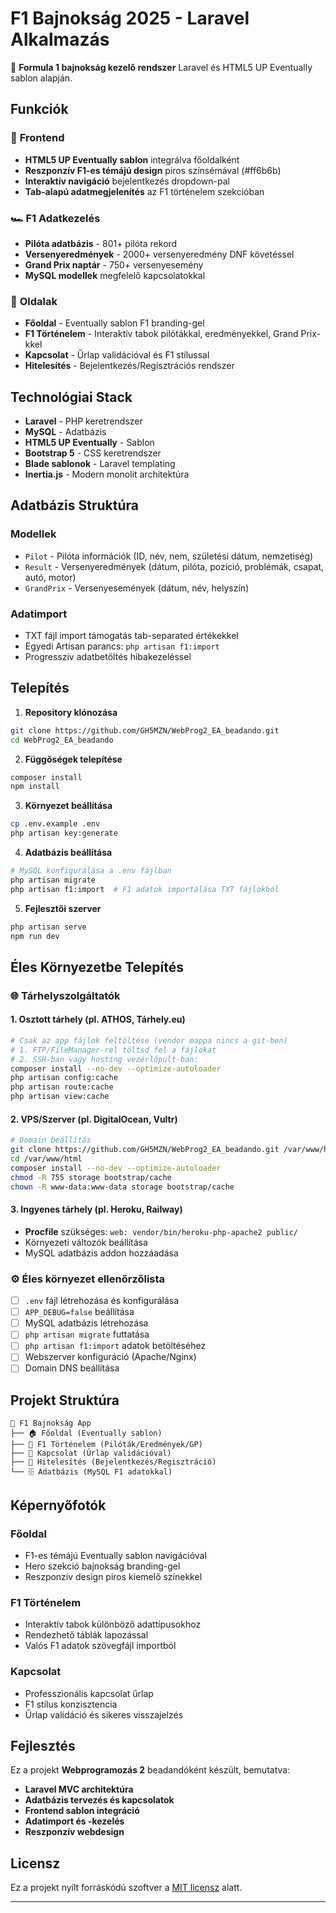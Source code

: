 # F1 Bajnokság 2025 - Laravel Alkalmazás

🏁 **Formula 1 bajnokság kezelő rendszer** Laravel és HTML5 UP Eventually sablon alapján.

## Funkciók

### 🎨 **Frontend**
- **HTML5 UP Eventually sablon** integrálva főoldalként
- **Reszponzív F1-es témájú design** piros színsémával (#ff6b6b)
- **Interaktív navigáció** bejelentkezés dropdown-pal
- **Tab-alapú adatmegjelenítés** az F1 történelem szekcióban

### 🏎️ **F1 Adatkezelés**
- **Pilóta adatbázis** - 801+ pilóta rekord
- **Versenyeredmények** - 2000+ versenyeredmény DNF követéssel
- **Grand Prix naptár** - 750+ versenyesemény
- **MySQL modellek** megfelelő kapcsolatokkal

### 📱 **Oldalak**
- **Főoldal** - Eventually sablon F1 branding-gel
- **F1 Történelem** - Interaktív tabok pilótákkal, eredményekkel, Grand Prix-kkel
- **Kapcsolat** - Űrlap validációval és F1 stílussal
- **Hitelesítés** - Bejelentkezés/Regisztrációs rendszer

## Technológiai Stack

- **Laravel** - PHP keretrendszer
- **MySQL** - Adatbázis
- **HTML5 UP Eventually** - Sablon
- **Bootstrap 5** - CSS keretrendszer
- **Blade sablonok** - Laravel templating
- **Inertia.js** - Modern monolit architektúra

## Adatbázis Struktúra

### Modellek
- `Pilot` - Pilóta információk (ID, név, nem, születési dátum, nemzetiség)
- `Result` - Versenyeredmények (dátum, pilóta, pozíció, problémák, csapat, autó, motor)
- `GrandPrix` - Versenyesemények (dátum, név, helyszín)

### Adatimport
- TXT fájl import támogatás tab-separated értékekkel
- Egyedi Artisan parancs: `php artisan f1:import`
- Progresszív adatbetöltés hibakezeléssel

## Telepítés

1. **Repository klónozása**
```bash
git clone https://github.com/GH5MZN/WebProg2_EA_beadando.git
cd WebProg2_EA_beadando
```

2. **Függőségek telepítése**
```bash
composer install
npm install
```

3. **Környezet beállítása**
```bash
cp .env.example .env
php artisan key:generate
```

4. **Adatbázis beállítása**
```bash
# MySQL konfigurálása a .env fájlban
php artisan migrate
php artisan f1:import  # F1 adatok importálása TXT fájlokból
```

5. **Fejlesztői szerver**
```bash
php artisan serve
npm run dev
```

## Éles Környezetbe Telepítés

### 🌐 **Tárhelyszolgáltatók**

#### **1. Osztott tárhely (pl. ATHOS, Tárhely.eu)**
```bash
# Csak az app fájlok feltöltése (vendor mappa nincs a git-ben)
# 1. FTP/FileManager-rel töltsd fel a fájlokat
# 2. SSH-ban vagy hosting vezérlőpult-ban:
composer install --no-dev --optimize-autoloader
php artisan config:cache
php artisan route:cache
php artisan view:cache
```

#### **2. VPS/Szerver (pl. DigitalOcean, Vultr)**
```bash
# Domain beállítás
git clone https://github.com/GH5MZN/WebProg2_EA_beadando.git /var/www/html
cd /var/www/html
composer install --no-dev --optimize-autoloader
chmod -R 755 storage bootstrap/cache
chown -R www-data:www-data storage bootstrap/cache
```

#### **3. Ingyenes tárhely (pl. Heroku, Railway)**
- **Procfile** szükséges: `web: vendor/bin/heroku-php-apache2 public/`
- Környezeti változók beállítása
- MySQL adatbázis addon hozzáadása

### ⚙️ **Éles környezet ellenőrzőlista**
- [ ] `.env` fájl létrehozása és konfigurálása
- [ ] `APP_DEBUG=false` beállítása
- [ ] MySQL adatbázis létrehozása
- [ ] `php artisan migrate` futtatása
- [ ] `php artisan f1:import` adatok betöltéséhez
- [ ] Webszerver konfiguráció (Apache/Nginx)
- [ ] Domain DNS beállítása

## Projekt Struktúra

```
📁 F1 Bajnokság App
├── 🏠 Főoldal (Eventually sablon)
├── 🏁 F1 Történelem (Pilóták/Eredmények/GP)
├── 📧 Kapcsolat (Űrlap validációval)
├── 🔐 Hitelesítés (Bejelentkezés/Regisztráció)
└── 🗄️ Adatbázis (MySQL F1 adatokkal)
```

## Képernyőfotók

### Főoldal
- F1-es témájú Eventually sablon navigációval
- Hero szekció bajnokság branding-gel
- Reszponzív design piros kiemelő színekkel

### F1 Történelem
- Interaktív tabok különböző adattípusokhoz
- Rendezhető táblák lapozással
- Valós F1 adatok szövegfájl importból

### Kapcsolat
- Professzionális kapcsolat űrlap
- F1 stílus konzisztencia
- Űrlap validáció és sikeres visszajelzés

## Fejlesztés

Ez a projekt **Webprogramozás 2** beadandóként készült, bemutatva:
- **Laravel MVC architektúra**
- **Adatbázis tervezés és kapcsolatok**
- **Frontend sablon integráció**
- **Adatimport és -kezelés**
- **Reszponzív webdesign**

## Licensz

Ez a projekt nyílt forráskódú szoftver a [MIT licensz](LICENSE) alatt.

---
